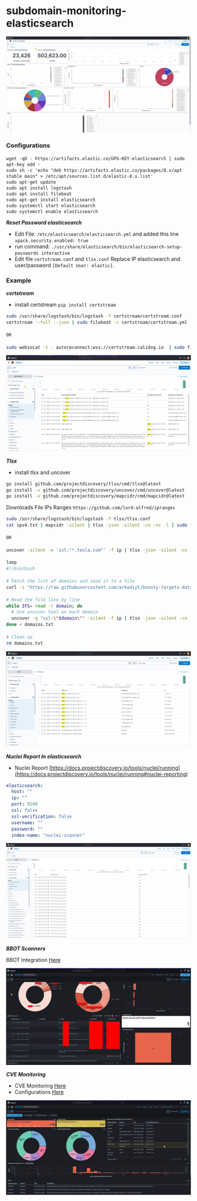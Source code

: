 # subdomain-monitoring-elasticsearch

![monitoring](3.png)

### Configurations
```
wget -qO - https://artifacts.elastic.co/GPG-KEY-elasticsearch | sudo apt-key add -
sudo sh -c 'echo "deb https://artifacts.elastic.co/packages/8.x/apt stable main" > /etc/apt/sources.list.d/elastic-8.x.list'
sudo apt-get update
sudo apt install logstash
sudo apt install filebeat
sudo apt-get install elasticsearch
sudo systemctl start elasticsearch
sudo systemctl enable elasticsearch
```

***Reset Password elasticsearch***
- Edit File: `/etc/elasticsearch/elasticsearch.yml` and added this line `xpack.security.enabled: true`
- run command: `./usr/share/elasticsearch/bin/elasticsearch-setup-passwords interactive`
- Edit file `certstream.conf` and `tlsx.conf` Replace IP elasticsearch and user/password `[Default User: elastic]`.

### Example
***certstream***
- install certstream
`pip install certstream`
```bash
sudo /usr/share/logstash/bin/logstash -f certstream/certstream.conf
certstream --full --json | sudo filebeat -c certstream/certstream.yml -e

OR

sudo websocat -t - autoreconnect:wss://certstream.calidog.io  | sudo filebeat -c certstream/certstream.yml -e
```
![certstream](certstream/1.png)

***Tlsx***
- install tlsx and uncover
```bash
go install github.com/projectdiscovery/tlsx/cmd/tlsx@latest
go install -v github.com/projectdiscovery/uncover/cmd/uncover@latest
go install -v github.com/projectdiscovery/mapcidr/cmd/mapcidr@latest
```
Downloads File IPs Ranges `https://github.com/lord-alfred/ipranges`
```bash
sudo /usr/share/logstash/bin/logstash -f tlsx/tlsx.conf
cat ipv4.txt | mapcidr -silent | tlsx -json -silent -cn -nc -l | sudo filebeat -c tlsx/tlsx.yml -e

OR

uncover -silent -e 'ssl:"*.tesla.com"' -f ip | tlsx -json -silent -cn -nc -l | sudo filebeat -c tlsx/tlsx.yml -e

loop
#!/bin/bash

# Fetch the list of domains and save it to a file
curl -s "https://raw.githubusercontent.com/arkadiyt/bounty-targets-data/main/data/domains.txt" > domains.txt

# Read the file line by line
while IFS= read -r domain; do
  # Use uncover tool on each domain
  uncover -q "ssl:\"$domain\"" -silent -f ip | tlsx -json -silent -cn -nc | sudo filebeat -c tlsx/tlsx.yml -e
done < domains.txt

# Clean up
rm domains.txt
```
![tlsx](tlsx/2.png)

***Nuclei Report In elasticsearch***
- Nuclei Report [https://docs.projectdiscovery.io/tools/nuclei/running](https://docs.projectdiscovery.io/tools/nuclei/running#nuclei-reporting)
```yaml
elasticsearch:
  host: ""
  ip: ""
  port: 9200
  ssl: false
  ssl-verification: false
  username: ""
  password: ""
  index-name: "nuclei-scanner"
```
![nuclei](nuclei.png)

***BBOT Scanners***

BBOT Integration [Here](https://www.elastic.co/docs/current/integrations/bbot)

![bbot](bbot.png)

***CVE Monitoring***

- CVE Monitoring [Here](https://www.cisa.gov/known-exploited-vulnerabilities-catalog)
- Configurations [Here](https://www.elastic.co/docs/current/integrations/cisa_kevs)

![bbot](cve.png)
